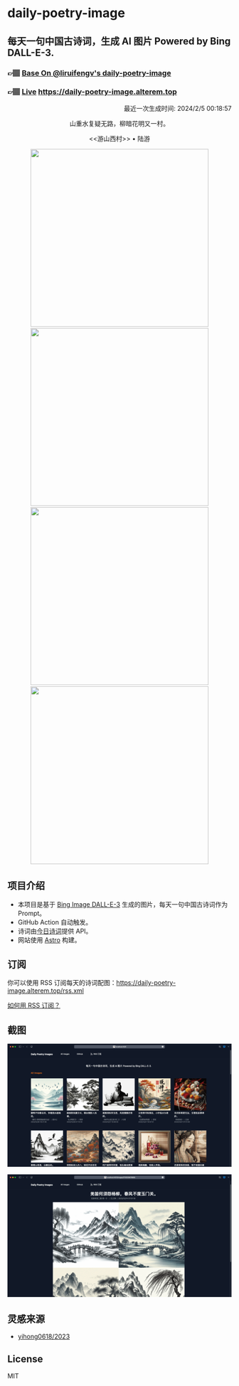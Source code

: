 
# daily-poetry-image

## 每天一句中国古诗词，生成 AI 图片 Powered by Bing DALL-E-3.

### 👉🏽 [Base On @liruifengv's daily-poetry-image](https://github.com/liruifengv/daily-poetry-image)

### 👉🏽 [Live](https://daily-poetry-image.alterem.top/) https://daily-poetry-image.alterem.top

<p align="right">
  最近一次生成时间: 2024/2/5 00:18:57
</p>
<p align="center">
山重水复疑无路，柳暗花明又一村。
</p>
<p align="center">
<<游山西村>> • 陆游
</p>
<p align="center">
<img src="https://tse2.mm.bing.net/th/id/OIG4.bpyW.lAl5hYXRDlHzmos" height="400" width="400" />
<img src="https://tse4.mm.bing.net/th/id/OIG4.3y0fYwRFuFouHPCUzLAv" height="400" width="400" />
<img src="https://tse1.mm.bing.net/th/id/OIG4.ubHR3XllSa3XgnnKrZAI" height="400" width="400" />
<img src="https://tse4.mm.bing.net/th/id/OIG4.E.BbJ8lTOJAQTS.Sn48N" height="400" width="400" />
</p>

## 项目介绍

-   本项目是基于 [Bing Image DALL-E-3](https://www.bing.com/images/create) 生成的图片，每天一句中国古诗词作为 Prompt。
-   GitHub Action 自动触发。
-   诗词由[今日诗词](https://www.jinrishici.com/)提供 API。
-   网站使用 [Astro](https://astro.build) 构建。

## 订阅

你可以使用 RSS 订阅每天的诗词配图：https://daily-poetry-image.alterem.top/rss.xml

[如何用 RSS 订阅？](https://zhuanlan.zhihu.com/p/55026716)

## 截图

![图片列表](./screenshots/Snipaste_2023-12-28_21-00-26.png)

![图片详情](./screenshots/Snipaste_2023-12-28_21-00-53.png)

## 灵感来源

-   [yihong0618/2023](https://github.com/yihong0618/2023)

## License

MIT
